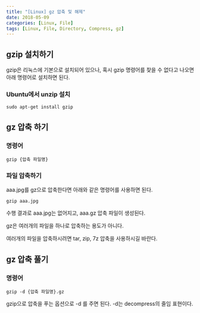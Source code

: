 ```yaml
---
title: "[Linux] gz 압축 및 해제"
date: 2018-05-09
categories: [Linux, File]
tags: [Linux, File, Directory, Compress, gz]
---
```


## gzip 설치하기
gzip은 리눅스에 기본으로 설치되어 있으나, 혹시 gzip 명령어를 찾을 수 없다고 나오면 아래 명령어로 설치하면 된다.

### Ubuntu에서 unzip 설치
```
sudo apt-get install gzip
```

## gz 압축 하기
### 명령어
```
gzip {압축 파일명}
```

### 파일 압축하기
aaa.jpg를 gz으로 압축한다면 아래와 같은 명령어를 사용하면 된다.
```
gzip aaa.jpg
```

수행 결과로 aaa.jpg는 없어지고, aaa.gz 압축 파일이 생성된다.

gz은 여러개의 파일을 하나로 압축하는 용도가 아니다.

여러개의 파일을 압축하시려면 tar, zip, 7z 압축을 사용하시길 바란다.

## gz 압축 풀기
### 명령어
```
gzip -d {압축 파일명}.gz
```

gzip으로 압축을 푸는 옵션으로 -d 를 주면 된다. -d는 decompress의 줄임 표현이다.